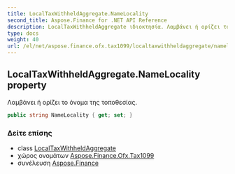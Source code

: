 ```yaml
---
title: LocalTaxWithheldAggregate.NameLocality
second_title: Aspose.Finance for .NET API Reference
description: LocalTaxWithheldAggregate ιδιοκτησία. Λαμβάνει ή ορίζει το όνομα της τοποθεσίας.
type: docs
weight: 40
url: /el/net/aspose.finance.ofx.tax1099/localtaxwithheldaggregate/namelocality/
---
```

## LocalTaxWithheldAggregate.NameLocality property

Λαμβάνει ή ορίζει το όνομα της τοποθεσίας.

```csharp
public string NameLocality { get; set; }
```

### Δείτε επίσης

* class [LocalTaxWithheldAggregate](../)
* χώρος ονομάτων [Aspose.Finance.Ofx.Tax1099](../../localtaxwithheldaggregate/)
* συνέλευση [Aspose.Finance](../../../)


